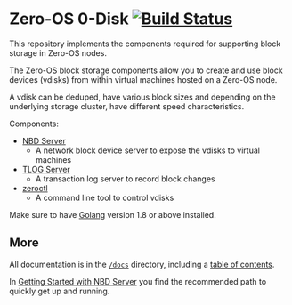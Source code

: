# Zero-OS 0-Disk [![Build Status](https://travis-ci.org/zero-os/0-Disk.svg?branch=master)](https://travis-ci.org/zero-os/0-Disk)

This repository implements the components required for supporting block storage in Zero-OS nodes.

The Zero-OS block storage components allow you to create and use block devices (vdisks) from within virtual machines hosted on a Zero-OS node.

A vdisk can be deduped, have various block sizes and depending on the underlying storage cluster, have different speed characteristics.

Components:
* [NBD Server](nbdserver/)
  - A network block device server to expose the vdisks to virtual machines
* [TLOG Server](tlog/)
  - A transaction log server to record block changes
* [zeroctl](zeroctl/)
  - A command line tool to control vdisks

Make sure to have [Golang](https://golang.org/) version 1.8 or above installed.

## More

All documentation is in the [`/docs`](docs/) directory, including a [table of contents](/docs/SUMMARY.md).

In [Getting Started with NBD Server](/docs/gettingstarted/gettingstarted.md) you find the recommended path to quickly get up and running.
